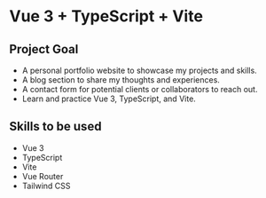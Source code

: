 # Vue 3 + TypeScript + Vite

## Project Goal
- A personal portfolio website to showcase my projects and skills.
- A blog section to share my thoughts and experiences.
- A contact form for potential clients or collaborators to reach out.
- Learn and practice Vue 3, TypeScript, and Vite.

## Skills to be used
- Vue 3
- TypeScript
- Vite
- Vue Router
- Tailwind CSS
